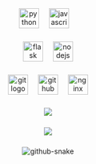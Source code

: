 <div align="center">  <img src="https://skillicons.dev/icons?i=python" height="40" alt="python logo" />
  <img width="12" />
  <img src="https://skillicons.dev/icons?i=javascript" height="40" alt="javascript logo" />
  <img width="12" />
  
  ###
  
  <img src="https://skillicons.dev/icons?i=flask" height="40" alt="flask logo" />
  <img width="12" />
  <img src="https://skillicons.dev/icons?i=nodejs" height="40" alt="nodejs logo" />
</div>

###

<div align="center">
  <img src="https://skillicons.dev/icons?i=git" height="40" alt="git logo" />
  <img width="12" />
  <img src="https://skillicons.dev/icons?i=github" height="40" alt="github logo" />
  <img width="12" />
  <img src="https://skillicons.dev/icons?i=nginx" height="40" alt="nginx logo" />
</div>

###

<p align="center">
  <img src="https://github-readme-stats.vercel.app/api?username=Filinsl&theme=dark&show_icons=true&hide_border=true&count_private=true&locale=en">
</p>

###

<p align="center">
  <img src="https://github-profile-trophy.vercel.app/?username=Filinsl&theme=radical&no-frame=true&no-bg=true&margin-w=4">
</p>

###

<p align="center">
  <picture>
    <source media="(prefers-color-scheme: dark)" srcset="https://raw.githubusercontent.com/Filinsl/Filinsl/refs/heads/output/github-contribution-grid-snake-dark.svg" />
    <source media="(prefers-color-scheme: light)" srcset="https://raw.githubusercontent.com/Filinsl/Filinsl/refs/heads/output/github-contribution-grid-snake.svg" />
    <img alt="github-snake" src="https://raw.githubusercontent.com/Filinsl/Filinsl/refs/heads/output/github-contribution-grid-snake.svg" />
  </picture>
</p>
